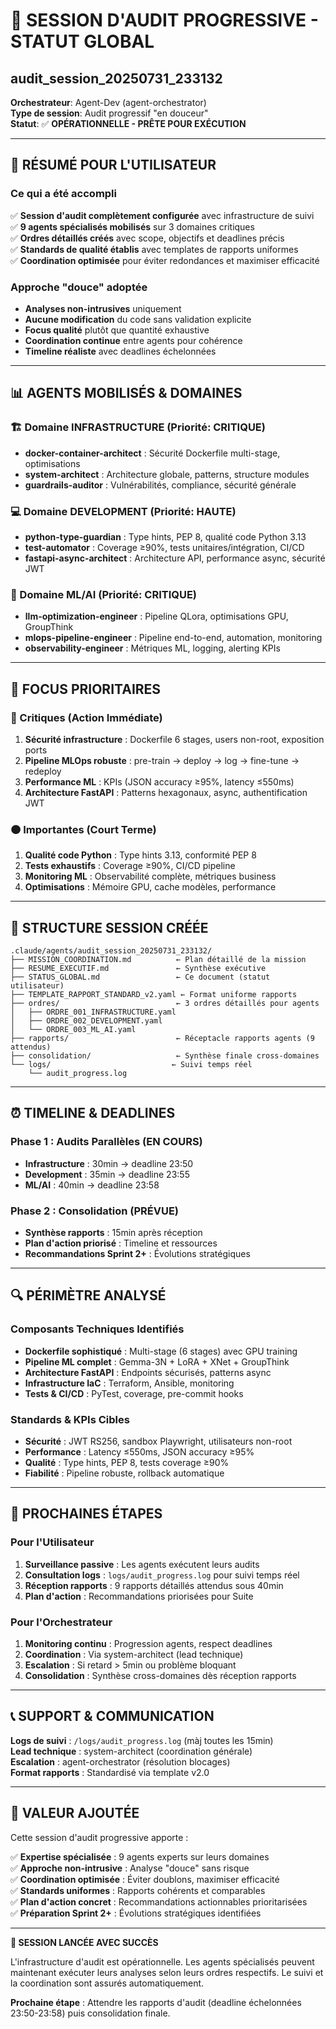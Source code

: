 # 🚀 SESSION D'AUDIT PROGRESSIVE - STATUT GLOBAL
## audit_session_20250731_233132

**Orchestrateur**: Agent-Dev (agent-orchestrator)  
**Type de session**: Audit progressif "en douceur"  
**Statut**: ✅ **OPÉRATIONNELLE - PRÊTE POUR EXÉCUTION**

---

## 🎯 RÉSUMÉ POUR L'UTILISATEUR

### Ce qui a été accompli
✅ **Session d'audit complètement configurée** avec infrastructure de suivi  
✅ **9 agents spécialisés mobilisés** sur 3 domaines critiques  
✅ **Ordres détaillés créés** avec scope, objectifs et deadlines précis  
✅ **Standards de qualité établis** avec templates de rapports uniformes  
✅ **Coordination optimisée** pour éviter redondances et maximiser efficacité  

### Approche "douce" adoptée
- **Analyses non-intrusives** uniquement
- **Aucune modification** du code sans validation explicite
- **Focus qualité** plutôt que quantité exhaustive
- **Coordination continue** entre agents pour cohérence
- **Timeline réaliste** avec deadlines échelonnées

---

## 📊 AGENTS MOBILISÉS & DOMAINES

### 🏗️ Domaine INFRASTRUCTURE (Priorité: CRITIQUE)
- **docker-container-architect** : Sécurité Dockerfile multi-stage, optimisations
- **system-architect** : Architecture globale, patterns, structure modules  
- **guardrails-auditor** : Vulnérabilités, compliance, sécurité générale

### 💻 Domaine DEVELOPMENT (Priorité: HAUTE)
- **python-type-guardian** : Type hints, PEP 8, qualité code Python 3.13
- **test-automator** : Coverage ≥90%, tests unitaires/intégration, CI/CD
- **fastapi-async-architect** : Architecture API, performance async, sécurité JWT

### 🤖 Domaine ML/AI (Priorité: CRITIQUE)
- **llm-optimization-engineer** : Pipeline QLora, optimisations GPU, GroupThink
- **mlops-pipeline-engineer** : Pipeline end-to-end, automation, monitoring
- **observability-engineer** : Métriques ML, logging, alerting KPIs

---

## 🎯 FOCUS PRIORITAIRES

### 🔴 Critiques (Action Immédiate)
1. **Sécurité infrastructure** : Dockerfile 6 stages, users non-root, exposition ports
2. **Pipeline MLOps robuste** : pre-train → deploy → log → fine-tune → redeploy  
3. **Performance ML** : KPIs (JSON accuracy ≥95%, latency ≤550ms)
4. **Architecture FastAPI** : Patterns hexagonaux, async, authentification JWT

### 🟠 Importantes (Court Terme)
1. **Qualité code Python** : Type hints 3.13, conformité PEP 8
2. **Tests exhaustifs** : Coverage ≥90%, CI/CD pipeline
3. **Monitoring ML** : Observabilité complète, métriques business
4. **Optimisations** : Mémoire GPU, cache modèles, performance

---

## 📁 STRUCTURE SESSION CRÉÉE

```
.claude/agents/audit_session_20250731_233132/
├── MISSION_COORDINATION.md          ← Plan détaillé de la mission
├── RESUME_EXECUTIF.md               ← Synthèse exécutive  
├── STATUS_GLOBAL.md                 ← Ce document (statut utilisateur)
├── TEMPLATE_RAPPORT_STANDARD_v2.yaml ← Format uniforme rapports
├── ordres/                          ← 3 ordres détaillés pour agents
│   ├── ORDRE_001_INFRASTRUCTURE.yaml
│   ├── ORDRE_002_DEVELOPMENT.yaml  
│   └── ORDRE_003_ML_AI.yaml
├── rapports/                        ← Réceptacle rapports agents (9 attendus)
├── consolidation/                   ← Synthèse finale cross-domaines
└── logs/                           ← Suivi temps réel
    └── audit_progress.log
```

---

## ⏰ TIMELINE & DEADLINES

### Phase 1 : Audits Parallèles (EN COURS)
- **Infrastructure** : 30min → deadline 23:50
- **Development** : 35min → deadline 23:55
- **ML/AI** : 40min → deadline 23:58

### Phase 2 : Consolidation (PRÉVUE)
- **Synthèse rapports** : 15min après réception
- **Plan d'action priorisé** : Timeline et ressources
- **Recommandations Sprint 2+** : Évolutions stratégiques

---

## 🔍 PÉRIMÈTRE ANALYSÉ

### Composants Techniques Identifiés
- **Dockerfile sophistiqué** : Multi-stage (6 stages) avec GPU training
- **Pipeline ML complet** : Gemma-3N + LoRA + XNet + GroupThink
- **Architecture FastAPI** : Endpoints sécurisés, patterns async
- **Infrastructure IaC** : Terraform, Ansible, monitoring
- **Tests & CI/CD** : PyTest, coverage, pre-commit hooks

### Standards & KPIs Cibles
- **Sécurité** : JWT RS256, sandbox Playwright, utilisateurs non-root
- **Performance** : Latency ≤550ms, JSON accuracy ≥95%
- **Qualité** : Type hints, PEP 8, tests coverage ≥90%
- **Fiabilité** : Pipeline robuste, rollback automatique

---

## 🚀 PROCHAINES ÉTAPES

### Pour l'Utilisateur
1. **Surveillance passive** : Les agents exécutent leurs audits
2. **Consultation logs** : `logs/audit_progress.log` pour suivi temps réel
3. **Réception rapports** : 9 rapports détaillés attendus sous 40min
4. **Plan d'action** : Recommandations priorisées pour Suite

### Pour l'Orchestrateur
1. **Monitoring continu** : Progression agents, respect deadlines
2. **Coordination** : Via system-architect (lead technique)
3. **Escalation** : Si retard > 5min ou problème bloquant
4. **Consolidation** : Synthèse cross-domaines dès réception rapports

---

## 📞 SUPPORT & COMMUNICATION

**Logs de suivi** : `/logs/audit_progress.log` (màj toutes les 15min)  
**Lead technique** : system-architect (coordination générale)  
**Escalation** : agent-orchestrator (résolution blocages)  
**Format rapports** : Standardisé via template v2.0

---

## 🎯 VALEUR AJOUTÉE

Cette session d'audit progressive apporte :

✅ **Expertise spécialisée** : 9 agents experts sur leurs domaines  
✅ **Approche non-intrusive** : Analyse "douce" sans risque  
✅ **Coordination optimisée** : Éviter doublons, maximiser efficacité  
✅ **Standards uniformes** : Rapports cohérents et comparables  
✅ **Plan d'action concret** : Recommandations actionnables prioritarisées  
✅ **Préparation Sprint 2+** : Évolutions stratégiques identifiées  

---

**🚀 SESSION LANCÉE AVEC SUCCÈS**

L'infrastructure d'audit est opérationnelle. Les agents spécialisés peuvent maintenant exécuter leurs analyses selon leurs ordres respectifs. Le suivi et la coordination sont assurés automatiquement.

**Prochaine étape** : Attendre les rapports d'audit (deadline échelonnées 23:50-23:58) puis consolidation finale.